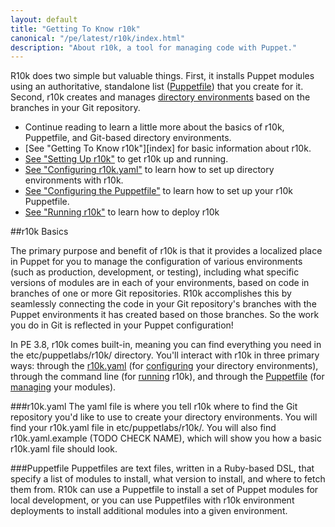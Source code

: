 ```yaml
---
layout: default
title: "Getting To Know r10k"
canonical: "/pe/latest/r10k/index.html"
description: "About r10k, a tool for managing code with Puppet."
---
```


[direnv]: /puppet/4.0/reference/environments.html

[setup]: ./setup_r10k.html
[r10kyaml]: ./configuring_r10kyaml.html
[puppetfile]: ./configure_puppetfile.html
[running]: ./running_r10k.html

R10k does two simple but valuable things. First, it installs Puppet modules using an  authoritative, standalone list ([Puppetfile](#puppetfile)) that you create for it. Second, r10k creates and manages [directory environments][direnv] based on the branches in your Git repository.

* Continue reading to learn a little more about the basics of r10k, Puppetfile, and Git-based directory environments.
* [See "Getting To Know r10k"][index] for basic information about r10k.
* [See "Setting Up r10k"][setup] to get r10k up and running.
* [See "Configuring r10k.yaml"][r10kyaml] to learn how to set up directory environments with r10k.
* [See "Configuring the Puppetfile"][puppetfile] to learn how to set up your r10k Puppetfile.
* [See "Running r10k"][running] to learn how to deploy r10k 

##r10k Basics

The primary purpose and benefit of r10k is that it provides a localized place in Puppet for you to manage the configuration of various environments (such as production, development, or testing), including what specific versions of modules are in each of your environments, based on code in branches of one or more Git repositories. R10k accomplishes this by seamlessly connecting the code in your Git repository's branches with the Puppet environments it has created based on those branches. So the work you do in Git is reflected in your Puppet configuration!

In PE 3.8, r10k comes built-in, meaning you can find everything you need in the etc/puppetlabs/r10k/ directory. You'll interact with r10k in three primary ways: through the [r10k.yaml](#r10kyaml) (for [configuring][r10kyaml] your directory environments), through the command line (for [running][running] r10k), and through the [Puppetfile](#puppetfile) (for [managing][puppetfile] your modules).

###r10k.yaml
The yaml file is where you tell r10k where to find the Git repository you'd like to use to create your directory environments. You will find your r10k.yaml file in etc/puppetlabs/r10k/. You will also find r10k.yaml.example (TODO CHECK NAME), which will show you how a basic r10k.yaml file should look.

###Puppetfile
Puppetfiles are text files, written in a Ruby-based DSL, that specify a list of modules to install, what version to install, and where to fetch them from. R10k can use a Puppetfile to install a set of Puppet modules for local development, or you can use Puppetfiles with r10k environment deployments to install additional modules into a given environment.